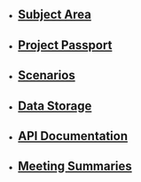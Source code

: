 * ## [Subject Area](https://schstp.github.io/swaprojectdocs/subject_area/info)

* ## [Project Passport](https://schstp.github.io/swaprojectdocs/passport/projectpassport)

* ## [Scenarios](https://schstp.github.io/swaprojectdocs/scenarios/scenariodocs)

* ## [Data Storage](https://schstp.github.io/swaprojectdocs/datastorage/table_of_contents)

* ## [API Documentation](https://schstp.github.io/swaprojectdocs/api/apidocs)

* ## [Meeting Summaries](https://schstp.github.io/swaprojectdocs/meeting_summaries/table_of_contents)


